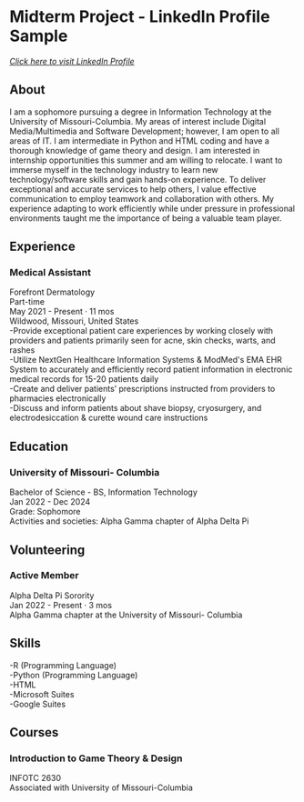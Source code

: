 # Midterm Project - LinkedIn Profile Sample
*[Click here to visit LinkedIn Profile](https://www.linkedin.com/in/rosa-wessel-904101218/)*

##  **About**
I am a sophomore pursuing a degree in Information Technology at the University of Missouri-Columbia. My areas of interest include Digital Media/Multimedia and Software Development; however, I am open to all areas of IT. I am intermediate in Python and HTML coding and have a thorough knowledge of game theory and design. I am interested in internship opportunities this summer and am willing to relocate. 
I want to immerse myself in the technology industry to learn new technology/software skills and gain hands-on experience. To deliver exceptional and accurate services to help others, I value effective communication to employ teamwork and collaboration with others. My experience adapting to work efficiently while under pressure in professional environments taught me the importance of being a valuable team player.

## **Experience**
### **Medical Assistant**  
Forefront Dermatology   
Part-time  
May 2021 - Present · 11 mos   
Wildwood, Missouri, United States  
-Provide exceptional patient care experiences by working closely with providers and patients primarily seen for acne, skin checks, warts, and rashes  
-Utilize NextGen Healthcare Information Systems & ModMed's EMA EHR System to accurately and efficiently record patient information in electronic medical records for 15-20 patients daily  
-Create and deliver patients’ prescriptions instructed from providers to pharmacies electronically  
-Discuss and inform patients about shave biopsy, cryosurgery, and electrodesiccation & curette wound care instructions  

## **Education**
### **University of Missouri- Columbia**
Bachelor of Science - BS, Information Technology  
Jan 2022 - Dec 2024  
Grade: Sophomore  
Activities and societies: Alpha Gamma chapter of Alpha Delta Pi

## **Volunteering**
### **Active Member**
Alpha Delta Pi Sorority  
Jan 2022 - Present · 3 mos  
Alpha Gamma chapter at the University of Missouri- Columbia

## **Skills**
-R (Programming Language)  
-Python (Programming Language)  
-HTML  
-Microsoft Suites  
-Google Suites  

## **Courses**
### **Introduction to Game Theory & Design**
INFOTC 2630  
Associated with University of Missouri-Columbia
